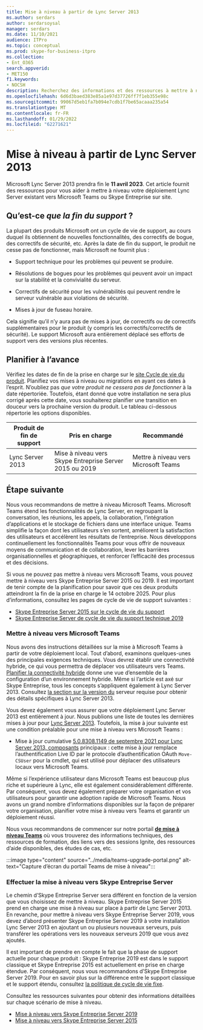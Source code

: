 ```yaml
---
title: Mise à niveau à partir de Lync Server 2013
ms.author: serdars
author: serdarsoysal
manager: serdars
ms.date: 11/10/2021
audience: ITPro
ms.topic: conceptual
ms.prod: skype-for-business-itpro
ms.collection:
- Ent_O365
search.appverid:
- MET150
f1.keywords:
- NOCSH
description: Recherchez des informations et des ressources à mettre à niveau à partir de Lync Server 2013. Le support prend fin le 11 avril 2023.
ms.openlocfilehash: 6d6d3baed383e85a1e97d37726ff7f1eb355e98c
ms.sourcegitcommit: 99067d5eb1fa7b094e7cdb1f7be65acaaa235a54
ms.translationtype: MT
ms.contentlocale: fr-FR
ms.lasthandoff: 01/29/2022
ms.locfileid: "62271621"
---
```

# <a name="upgrading-from-lync-server-2013"></a>Mise à niveau à partir de Lync Server 2013

Microsoft Lync Server 2013 prendra fin le **11 avril 2023**. Cet article fournit des ressources pour vous aider à mettre à niveau votre déploiement Lync Server existant vers Microsoft Teams ou Skype Entreprise sur site.

## <a name="what-is-end-of-support"></a>Qu’est-ce *que la fin du support* ?

La plupart des produits Microsoft ont un cycle de vie de support, au cours duquel ils obtiennent de nouvelles fonctionnalités, des correctifs de bogue, des correctifs de sécurité, etc. Après la date de fin du support, le produit ne cesse pas de fonctionner, mais Microsoft ne fournit plus :

- Support technique pour les problèmes qui peuvent se produire.

- Résolutions de bogues pour les problèmes qui peuvent avoir un impact sur la stabilité et la convivialité du serveur.

- Correctifs de sécurité pour les vulnérabilités qui peuvent rendre le serveur vulnérable aux violations de sécurité.

- Mises à jour de fuseau horaire.

Cela signifie qu’il n’y aura pas de mises à jour, de correctifs ou de correctifs supplémentaires pour le produit (y compris les correctifs/correctifs de sécurité). Le support Microsoft aura entièrement déplacé ses efforts de support vers des versions plus récentes.

## <a name="plan-ahead"></a>Planifier à l’avance

Vérifiez les dates de fin de la prise en charge sur le [site Cycle de vie du produit](/lifecycle/products/lync-server-2013). Planifiez vos mises à niveau ou migrations en ayant ces dates à l’esprit. N’oubliez pas *que votre produit ne cessera pas de fonctionner* à la date répertoriée. Toutefois, étant donné que votre installation ne sera plus corrigé après cette date, vous souhaiterez planifier une transition en douceur vers la prochaine version du produit. Le tableau ci-dessous répertorie les options disponibles.

|Produit de fin de support|Pris en charge|Recommandé|
|---|---|---|
|Lync Server 2013|Mise à niveau vers Skype Entreprise Server 2015 ou 2019|Mettre à niveau vers Microsoft Teams

## <a name="whats-next"></a>Étape suivante

Nous vous recommandons de mettre à niveau Microsoft Teams. Microsoft Teams étend les fonctionnalités de Lync Server, en regroupant la conversation, les réunions, les appels, la collaboration, l’intégration d’applications et le stockage de fichiers dans une interface unique. Teams simplifie la façon dont les utilisateurs s’en sortent, améliorent la satisfaction des utilisateurs et accélèrent les résultats de l’entreprise. Nous développons continuellement les fonctionnalités Teams pour vous offrir de nouveaux moyens de communication et de collaboration, lever les barrières organisationnelles et géographiques, et renforcer l’efficacité des processus et des décisions.

Si vous ne pouvez pas mettre à niveau vers Microsoft Teams, vous pouvez mettre à niveau vers Skype Entreprise Server 2015 ou 2019. Il est important de tenir compte de la planification pour savoir que ces deux produits atteindront la fin de la prise en charge le 14 octobre 2025. Pour plus d’informations, consultez les pages de cycle de vie de support suivantes :

- [Skype Entreprise Server 2015 sur le cycle de vie du support](/lifecycle/products/skype-for-business-server-2015)
- [Skype Entreprise Server de cycle de vie du support technique 2019](/lifecycle/products/skype-for-business-server-2019)

### <a name="upgrade-to-microsoft-teams"></a>Mettre à niveau vers Microsoft Teams

Nous avons des instructions détaillées sur la mise à Microsoft Teams à partir de votre déploiement local. Tout d’abord, examinons quelques-unes des principales exigences techniques. Vous devrez établir une connectivité hybride, ce qui vous permettra de déplacer vos utilisateurs vers Teams. [Planifier la connectivité hybride](/SkypeForBusiness/hybrid/plan-hybrid-connectivity) donne une vue d’ensemble de la configuration d’un environnement hybride. Même si l’article est axé sur Skype Entreprise, tous les concepts s’appliquent également à Lync Server 2013. Consultez [la section sur la version du](/SkypeForBusiness/hybrid/plan-hybrid-connectivity#server-version-requirements) serveur requise pour obtenir des détails spécifiques à Lync Server 2013.

Vous devez également vous assurer que votre déploiement Lync Server 2013 est entièrement à jour. Nous publions une liste de toutes les dernières mises à jour pour [Lync Server 2013](https://support.microsoft.com/topic/updates-for-lync-server-2013-a2a042ac-79f0-2665-7453-0a541fb25164). Toutefois, la mise à jour suivante est une condition préalable pour une mise à niveau vers Microsoft Teams :

- Mise à jour cumulative [5.0.8308.1149 de septembre 2021 pour Lync Server 2013, composants](https://support.microsoft.com/topic/september-2021-cumulative-update-5-0-8308-1149-for-lync-server-2013-core-components-6755903a-fc9a-44d2-b835-2a6d01f14043) principaux : cette mise à jour remplace l’authentification Live ID par le protocole d’authentification OAuth `Move-CSUser` pour la cmdlet, qui est utilisé pour déplacer des utilisateurs locaux vers Microsoft Teams.

Même si l’expérience utilisateur dans Microsoft Teams est beaucoup plus riche et supérieure à Lync, elle est également considérablement différente. Par conséquent, vous devez également préparer votre organisation et vos utilisateurs pour garantir une adoption rapide de Microsoft Teams. Nous avons un grand nombre d’informations disponibles sur la façon de préparer votre organisation, planifier votre mise à niveau vers Teams et garantir un déploiement réussi.

Nous vous recommandons de commencer sur notre portail **[de mise à niveau Teams](/MicrosoftTeams/upgrade-skype-teams)** où vous trouverez des informations techniques, des ressources de formation, des liens vers des sessions Ignite, des ressources d’aide disponibles, des études de cas, etc.

:::image type="content" source="../media/teams-upgrade-portal.png" alt-text="Capture d’écran du portail Teams de mise à niveau":::

### <a name="upgrade-to-skype-for-business-server"></a>Effectuer la mise à niveau vers Skype Entreprise Server

Le chemin d’Skype Entreprise Server sera différent en fonction de la version que vous choisissez de mettre à niveau. Skype Entreprise Server 2015 prend en charge une mise à niveau sur place à partir de Lync Server 2013. En revanche, pour mettre à niveau vers Skype Entreprise Server 2019, vous devez d’abord présenter Skype Entreprise Server 2019 à votre installation Lync Server 2013 en ajoutant un ou plusieurs nouveaux serveurs, puis transférer les opérations vers les nouveaux serveurs 2019 que vous avez ajoutés.

Il est important de prendre en compte le fait que la phase de support actuelle pour chaque produit : Skype Entreprise 2019 est dans le support classique et Skype Entreprise 2015 est actuellement en prise en charge étendue.  Par conséquent, nous vous recommandons d’Skype Entreprise Server 2019. Pour en savoir plus sur la différence entre le support classique et le support étendu, consultez [la politique de cycle de vie fixe](/lifecycle/policies/fixed).

Consultez les ressources suivantes pour obtenir des informations détaillées sur chaque scénario de mise à niveau.

- [Mise à niveau vers Skype Entreprise Server 2019](/skypeforbusiness/migration/migration-to-skype-for-business-server-2019)
- [Mise à niveau vers Skype Entreprise Server 2015](/skypeforbusiness/deploy/upgrade-to-skype-for-business-server)
